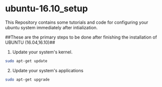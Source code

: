 # ubuntu-16.10_setup

This Repository contains some tutorials and code for configuring your ubuntu system immediately after intialization.

##These are the primary steps to be done after finishing the installation of UBUNTU (16.04,16.10)##

1. Update your system's kernel.
```bash
sudo apt-get update
```
2. Update your system's applications
```bash
sudo apt-get upgrade
```

